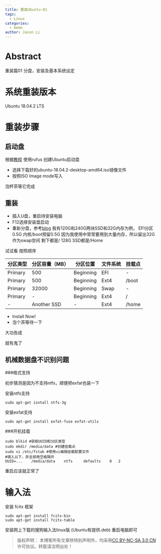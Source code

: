 ```yaml
---
title: 重装Ubuntu-01
tags:
  - Linux
categories:
  - memo
author: Jason Li
---
```

<script type="text/x-mathjax-config">
MathJax.Hub.Config({
  TeX: { equationNumbers: { autoNumber: "AMS" } }
});
</script>

# Abstract
重装篇01 
分盘，安装及基本系统设定

<!--more-->

# 系统重装版本
Ubuntu 18.04.2 LTS

# 重装步骤

## 启动盘
根据[教程](https://tutorials.ubuntu.com/tutorial/tutorial-create-a-usb-stick-on-windows#0) 使用rufus 创建Ubuntu启动盘
- 选择下载好的ubuntu-18.04.2-desktop-amd64.iso镜像文件
- 按照ISO Image mode写入

泡杯茶等它完成
## 重装

- 插入U盘，重启待安装电脑
- F12选择安装盘启动
- 重新分盘，参考[blog](https://blog.csdn.net/u012052268/article/details/77145427/) 
我有120G和240G两块SSD和32G内存为例，
EFI分区 0.5G
内核/boot预留0.5G
因为我使用中常常要用到大量内存，所以留出32G作为swap空间
剩下都是/
128G SSD都是/Home

试试看
按照顺序

|分区类型|分区容量（MB）|分区位置|文件系统|挂载点|
|---|---|---|---|---|
|Primary|500|Beginning|EFI|-|
|Primary|500|Beginning|Ext4|/boot|
|Primary|32000|Beginning|Swap|-|
|Primary|-|Beginning|Ext4|/|
|-|Another SSD|-|Ext4|/home|

- Install Now!
- 泡个茶等待一下

大功告成

就有鬼了

## 机械数据盘不识别问题

###格式支持

初步猜测是因为不支持ntfs，顺便把exfat也装一下

安装ntfs支持
```
sudo apt-get isntall ntfs-3g
```

安装exfat支持
```
sudo apt-get install exfat-fuse exfat-utils
```

###开机挂载

```
sudo blkid #获取UUID和分区类型
sudo mkdir /media/data #创建挂载点
sudo vi /etc/fstab #使用vi编辑挂载配置文件
#填入以下，并全部用空格隔开
UUID=...    /media/data    ntfs     defaults    0   2
```

重启应该就正常了

# 输入法
安装 fcitx 框架
```
sudo apt-get install fcitx-bin
sudo apt-get install fcitx-table
```
安装网上下载的搜狗输入法linux版 (Ubuntu有提供.deb)
重启电脑即可


>版权声明： 本博客所有文章除特别声明外，均采用[CC BY-NC-SA 3.0 CN](https://creativecommons.org/licenses/by-nc-sa/3.0/cn/deed.zh)许可协议。转载请注明出处！
